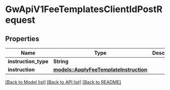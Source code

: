 # GwApiV1FeeTemplatesClientIdPostRequest

## Properties

Name | Type | Description | Notes
------------ | ------------- | ------------- | -------------
**instruction_type** | **String** |  | 
**instruction** | [**models::ApplyFeeTemplateInstruction**](ApplyFeeTemplateInstruction.md) |  | 

[[Back to Model list]](../README.md#documentation-for-models) [[Back to API list]](../README.md#documentation-for-api-endpoints) [[Back to README]](../README.md)


